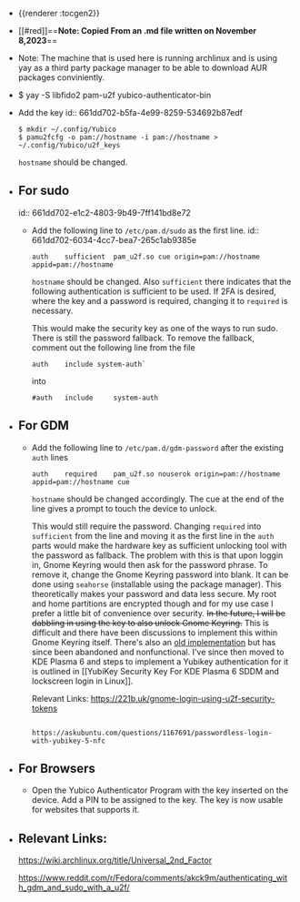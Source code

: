 - {{renderer :tocgen2}}
- [[#red]]==**Note: Copied From an .md file written on November 8,2023**==
- Note: The machine that is used here is running archlinux and is using yay as a third party package manager to be able to download AUR packages conviniently.
- $ yay -S libfido2 pam-u2f yubico-authenticator-bin
- Add the key 
  id:: 661dd702-b5fa-4e99-8259-534692b87edf
  
    ```
    $ mkdir ~/.config/Yubico
    $ pamu2fcfg -o pam://hostname -i pam://hostname > ~/.config/Yubico/u2f_keys
  ```
  
  `hostname` should be changed.
- ## For sudo
  id:: 661dd702-e1c2-4803-9b49-7ff141bd8e72
	- Add the following line to `/etc/pam.d/sudo` as the first line.
	  id:: 661dd702-6034-4cc7-bea7-265c1ab9385e
	  
	    ```
	    auth    sufficient  pam_u2f.so cue origin=pam://hostname appid=pam://hostname
	  ```
	  
	    `hostname` should be changed. Also `sufficient` there indicates that the following authentication is sufficient to be used. If 2FA is desired, where the key and a password is required, changing it to `required` is necessary. 
	  
	    This would make the security key as one of the ways to run sudo. There is still the password fallback. To remove the fallback, comment out the following line from the file
	  
	    ```
	    auth    include system-auth`
	  ```
	  
	    into
	  
	    ```
	    #auth   include     system-auth
	  ```
- ## For GDM
	- Add the following line to `/etc/pam.d/gdm-password` after the existing `auth` lines
	  
	    ```
	    auth    required    pam_u2f.so nouserok origin=pam://hostname appid=pam://hostname cue
	  ```
	  
	    `hostname` should be changed accordingly. The cue at the end of the line gives a prompt to touch the device to unlock.
	  
	    This would still require the password. Changing `required` into `sufficient` from the line and moving it as the first line in the `auth` parts would make the hardware key as sufficient unlocking tool with the password as fallback. The problem with this is that upon loggin in, Gnome Keyring would then ask for the password phrase. To remove it, change the Gnome Keyring password into blank. It can be done using `seahorse` (installable using the package manager). This theoretically makes your password and data less secure. My root and home partitions are encrypted though and for my use case I prefer a little bit of convenience over security. ~~In the future, I will be dabbling in using the key to also unlock Gnome Keyring.~~ This is difficult and there have been discussions to implement this within Gnome Keyring itself. There's also an [old implementation](https://github.com/recolic/gnome-keyring-yubikey-unlock) but has since been abandoned and nonfunctional. I've since then moved to KDE Plasma 6 and steps to implement a Yubikey authentication for it is outlined in [[YubiKey Security Key For KDE Plasma 6 SDDM and lockscreen login in Linux]]. 
	  
	    
	  
	    Relevant Links: https://221b.uk/gnome-login-using-u2f-security-tokens
	  
	                    https://askubuntu.com/questions/1167691/passwordless-login-with-yubikey-5-nfc
- ## For Browsers
	- Open the Yubico Authenticator Program with the key inserted on the device. Add a PIN to be assigned to the key. The key is now usable for websites that supports it.
- ## Relevant Links:
  
  https://wiki.archlinux.org/title/Universal_2nd_Factor
  
  https://www.reddit.com/r/Fedora/comments/akck9m/authenticating_with_gdm_and_sudo_with_a_u2f/